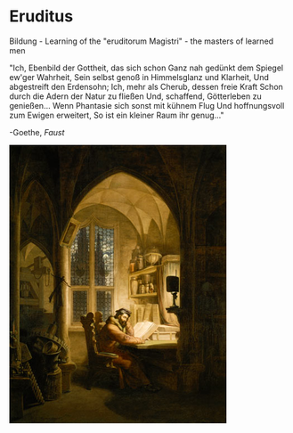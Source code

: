# Eruditus

Bildung - Learning of the "eruditorum Magistri" - the masters of learned men

"Ich, Ebenbild der Gottheit, das sich schon
Ganz nah gedünkt dem Spiegel ew'ger Wahrheit,
Sein selbst genoß in Himmelsglanz und Klarheit,
Und abgestreift den Erdensohn;
Ich, mehr als Cherub, dessen freie Kraft
Schon durch die Adern der Natur zu fließen
Und, schaffend, Götterleben zu genießen...
Wenn Phantasie sich sonst mit kühnem Flug
Und hoffnungsvoll zum Ewigen erweitert,
So ist ein kleiner Raum ihr genug..."

-Goethe, _Faust_

![Faust im Studierzimmer!](https://github.com/Henryvw/eruditus/blob/master/images/georg_friedrich.jpg?raw=true "Faust!")
